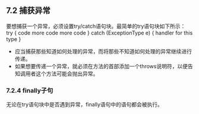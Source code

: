 ## 7.2 捕获异常
要想捕获一个异常，必须设置try/catch语句块。最简单的try语句块如下所示：
	try
	{
		code
		more code
		more code
	}
	catch (ExceptionType e)
	{
		handler for this type
	}

-  应当捕获那些知道如何处理的异常，而将那些不知道如何处理的异常继续进行传递。
-  如果想要传递一个异常，就必须在方法的首部添加一个throws说明符，以便告知调用者这个方法可能会抛出异常。

### 7.2.4 finally子句
 无论在try语句块中是否遇到异常，finally语句中的语句都会被执行。